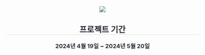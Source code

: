 <div align= "center">
    <img src="https://capsule-render.vercel.app/api?type=rounded&color=0:a5bbe9,100:a4dbc6&height=180&text=Project%20Doong-doong%20&animation=fadeIn&fontColor=000000&fontSize=40" ✈️/>
    </div>
    <div align= "center"> 
    <h2 style="border-bottom: 1px solid #d8dee4; color: #282d33;"> 프로젝트 기간 </h2>  
    <div style="font-weight: 700; font-size: 15px; text-align: center; color: #282d33;"> 2024년 4월 19일 ~ 2024년 5월 20일 </div> 
    </div>
    
